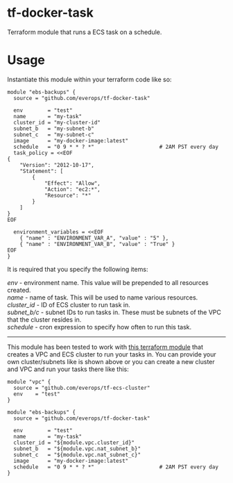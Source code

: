 # tf-docker-task
Terraform module that runs a ECS task on a schedule.

# Usage
Instantiate this module within your terraform code like so:
```
module "ebs-backups" {
  source = "github.com/everops/tf-docker-task"

  env        = "test"
  name       = "my-task"
  cluster_id = "my-cluster-id"
  subnet_b   = "my-subnet-b"
  subnet_c   = "my-subnet-c"
  image      = "my-docker-image:latest"
  schedule   = "0 9 * * ? *"                     # 2AM PST every day
  task_policy = <<EOF
{
    "Version": "2012-10-17",
    "Statement": [
        {
            "Effect": "Allow",
            "Action": "ec2:*",
            "Resource": "*"
        }
    ]
}
EOF

  environment_variables = <<EOF
    { "name" : "ENVIRONMENT_VAR_A", "value" : "5" },
    { "name" : "ENVIRONMENT_VAR_B", "value" : "True" }
EOF
}
```

It is required that you specify the following items:

*env* - environment name. This value will be prepended to all resources created.  
*name* - name of task. This will be used to name various resources.  
*cluster_id* - ID of ECS cluster to run task in.  
*subnet_b/c* - subnet IDs to run tasks in. These must be subnets of the VPC that the cluster resides in.  
*schedule* - cron expression to specify how often to run this task.  

---

This module has been tested to work with [this terraform module](https://github.com/everops/tf-ecs-cluster) that creates a VPC and ECS cluster to run your tasks in. You can provide your own cluster/subnets like is shown above or you can create a new cluster and VPC and run your tasks there like this:
```
module "vpc" {
  source = "github.com/everops/tf-ecs-cluster"
  env    = "test"
}

module "ebs-backups" {
  source = "github.com/everops/tf-docker-task"

  env        = "test"
  name       = "my-task"
  cluster_id = "${module.vpc.cluster_id}"
  subnet_b   = "${module.vpc.nat_subnet_b}"
  subnet_c   = "${module.vpc.nat_subnet_c}"
  image      = "my-docker-image:latest"
  schedule   = "0 9 * * ? *"                     # 2AM PST every day
}
```